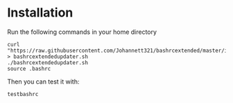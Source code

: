 # Installation
Run the following commands in your home directory
```
curl "https://raw.githubusercontent.com/Johannett321/bashrcextended/master/installer.sh" > bashrcextendedupdater.sh
./bashrcextendedupdater.sh
source .bashrc
```

Then you can test it with:
```
testbashrc
```